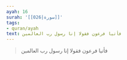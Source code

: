 ```yaml
---
ayah: 16
surah: '[[026|سورة]]'
tags:
- quran/ayah
text: فأتيا فرعون فقولا إنا رسول رب العالمين
---
```

> فأتيا فرعون فقولا إنا رسول رب العالمين
